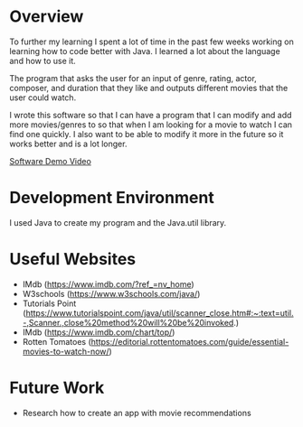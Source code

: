 # Overview

To further my learning I spent a lot of time in the past few weeks working on learning how to code better with Java. I learned a lot about the language and how to use it.

The program that asks the user for an input of genre, rating, actor, composer, and duration that they like and outputs different movies that the user could watch.

I wrote this software so that I can have a program that I can modify and add more movies/genres to so that when I am looking for a movie to watch I can find one quickly. I also want to be able to modify it more in the future so it works better and is a lot longer. 

[Software Demo Video](https://youtu.be/1Gm9pIbZB38)

# Development Environment
I used Java to create my program and the Java.util library.

# Useful Websites
- IMdb (https://www.imdb.com/?ref_=nv_home)
- W3schools (https://www.w3schools.com/java/)
- Tutorials Point (https://www.tutorialspoint.com/java/util/scanner_close.htm#:~:text=util.-,Scanner.,close%20method%20will%20be%20invoked.)
- IMdb (https://www.imdb.com/chart/top/)
- Rotten Tomatoes (https://editorial.rottentomatoes.com/guide/essential-movies-to-watch-now/)

# Future Work

- Research how to create an app with movie recommendations